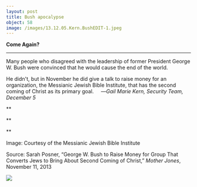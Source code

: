 ```yaml
---
layout: post
title: Bush apocalypse
object: 58
image: /images/13.12.05.Kern.BushEDIT-1.jpeg
---
```

**Come Again?**

****

Many people who disagreed with the leadership of former President George W. Bush were convinced that he would cause the end of the world. 

He didn't, but in November he did give a talk to raise money for an organization, the Messianic Jewish Bible Institute, that has the second coming of Christ as its primary goal.     —*Gail Marie Kern, Security Team, December 5*

**

**

**

Image: Courtesy of the Messianic Jewish Bible Institute

Source: Sarah Posner, “George W. Bush to Raise Money for Group That Converts Jews to Bring About Second Coming of Christ,” *Mother Jones*, November 11, 2013



![]({{siteurl.base}}/images/13.12.05.Kern.BushEDIT-1.jpeg)
